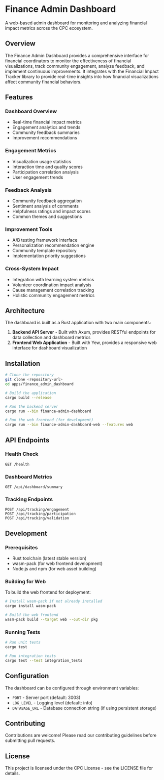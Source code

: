 # Finance Admin Dashboard

A web-based admin dashboard for monitoring and analyzing financial impact metrics across the CPC ecosystem.

## Overview

The Finance Admin Dashboard provides a comprehensive interface for financial coordinators to monitor the effectiveness of financial visualizations, track community engagement, analyze feedback, and implement continuous improvements. It integrates with the Financial Impact Tracker library to provide real-time insights into how financial visualizations affect community financial behaviors.

## Features

### Dashboard Overview
- Real-time financial impact metrics
- Engagement analytics and trends
- Community feedback summaries
- Improvement recommendations

### Engagement Metrics
- Visualization usage statistics
- Interaction time and quality scores
- Participation correlation analysis
- User engagement trends

### Feedback Analysis
- Community feedback aggregation
- Sentiment analysis of comments
- Helpfulness ratings and impact scores
- Common themes and suggestions

### Improvement Tools
- A/B testing framework interface
- Personalization recommendation engine
- Community template repository
- Implementation priority suggestions

### Cross-System Impact
- Integration with learning system metrics
- Volunteer coordination impact analysis
- Cause management correlation tracking
- Holistic community engagement metrics

## Architecture

The dashboard is built as a Rust application with two main components:

1. **Backend API Server** - Built with Axum, provides RESTful endpoints for data collection and dashboard metrics
2. **Frontend Web Application** - Built with Yew, provides a responsive web interface for dashboard visualization

## Installation

```bash
# Clone the repository
git clone <repository-url>
cd apps/finance_admin_dashboard

# Build the application
cargo build --release

# Run the backend server
cargo run --bin finance-admin-dashboard

# Run the web frontend (for development)
cargo run --bin finance-admin-dashboard-web --features web
```

## API Endpoints

### Health Check
```
GET /health
```

### Dashboard Metrics
```
GET /api/dashboard/summary
```

### Tracking Endpoints
```
POST /api/tracking/engagement
POST /api/tracking/participation
POST /api/tracking/validation
```

## Development

### Prerequisites
- Rust toolchain (latest stable version)
- wasm-pack (for web frontend development)
- Node.js and npm (for web asset building)

### Building for Web

To build the web frontend for deployment:

```bash
# Install wasm-pack if not already installed
cargo install wasm-pack

# Build the web frontend
wasm-pack build --target web --out-dir pkg
```

### Running Tests

```bash
# Run unit tests
cargo test

# Run integration tests
cargo test --test integration_tests
```

## Configuration

The dashboard can be configured through environment variables:

- `PORT` - Server port (default: 3003)
- `LOG_LEVEL` - Logging level (default: info)
- `DATABASE_URL` - Database connection string (if using persistent storage)

## Contributing

Contributions are welcome! Please read our contributing guidelines before submitting pull requests.

## License

This project is licensed under the CPC License - see the LICENSE file for details.